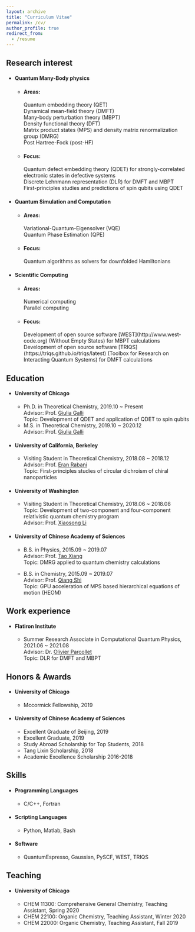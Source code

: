 ```yaml
---
layout: archive
title: "Curriculum Vitae"
permalink: /cv/
author_profile: true
redirect_from:
  - /resume
---
```


<!-- {% include base_path %}

[<span style="color:navy">[Download CV]</span>](http://sekwonlee.github.io/files/cv.pdf) -->

<h2> Research interest </h3> 

* <h4>Quantum Many-Body physics</h4>

  * <h4>Areas:</h4>
    Quantum embedding theory (QET) <br>
    Dynamical mean-field theory (DMFT) <br>
    Many-body perturbation theory (MBPT) <br>
    Density functional theory (DFT) <br>
    Matrix product states (MPS) and density matrix renormalization group (DMRG) <br>
    Post Hartree-Fock (post-HF)
    
  * <h4>Focus:</h4> 
    Quantum defect embedding theory (QDET) for strongly-correlated electronic states in defective systems <br>
    Discrete Lehnmann representation (DLR) for DMFT and MBPT <br>
    First-principles studies and predictions of spin qubits using QDET
    
* <h4>Quantum Simulation and Computation </h4>

  * <h4>Areas:</h4> 
    Variational-Quantum-Eigensolver (VQE) <br>
    Quantum Phase Estimation (QPE) <br>
    
  * <h4>Focus:</h4> 
    Quantum algorithms as solvers for downfolded Hamiltonians
    
* <h4>Scientific Computing</h4>

  * <h4>Areas:</h4> 
    Numerical computing <br>
    Parallel computing
  * <h4>Focus:</h4> 
    Development of open source software [WEST](http://www.west-code.org) (Without Empty States) for MBPT calculations <br>
    Development of open source software [TRIQS](https://triqs.github.io/triqs/latest) (Toolbox for Research on Interacting Quantum Systems) for DMFT calculations

<h2> Education </h3>

* <h4>University of Chicago</h4>

  * Ph.D. in Theoretical Chemistry, 2019.10 ~ Present <br>
  Advisor: Prof. [Giulia Galli](https://galligroup.uchicago.edu/People/galli.php) <br>
  Topic: Development of QDET and application of QDET to spin qubits
  * M.S. in Theoretical Chemistry, 2019.10 ~ 2020.12 <br>
  Advisor: Prof. [Giulia Galli](https://galligroup.uchicago.edu/People/galli.php) <br>
  
* <h4>University of California, Berkeley</h4> 

  * Visiting Student in Theoretical Chemistry,  2018.08 ~ 2018.12 <br>
  Advisor: Prof. [Eran Rabani](http://www.cchem.berkeley.edu/ergrp/#/eran) <br>
  Topic: First-principles studies of circular dichroism of chiral nanoparticles

* <h4>University of Washington</h4>

  * Visiting Student in Theoretical Chemistry,  2018.06 ~ 2018.08 <br>
  Topic: Development of two-component and four-component relativistic quantum chemistry program <br>
  Advisor: Prof. [Xiaosong Li](https://chem.washington.edu/people/xiaosong-li) 

* <h4>University of Chinese Academy of Sciences</h4>

  * B.S. in Physics, 2015.09 ~ 2019.07 <br>
  Advisor: Prof. [Tao Xiang](http://txiang.iphy.ac.cn) <br>
  Topic: DMRG applied to quantum chemistry calculations 

  * B.S. in Chemistry, 2015.09 ~ 2019.07 <br>
  Advisor: Prof. [Qiang Shi](https://www.researchgate.net/profile/Qiang-Shi-5) <br>
  Topic: GPU acceleration of MPS based hierarchical equations of motion (HEOM) 
   
<h2> Work experience </h3>

* <h4>Flatiron Institute</h4>

  * Summer Research Associate in Computational Quantum Physics,  2021.06 ~ 2021.08 <br>
  Advisor: Dr. [Olivier Parcollet](https://www.simonsfoundation.org/people/olivier-parcollet) <br>
  Topic: DLR for DMFT and MBPT

<h2> Honors & Awards </h3>

* <h4>University of Chicago</h4>

  * Mccormick Fellowship, 2019

* <h4>University of Chinese Academy of Sciences</h4>

  * Excellent Graduate of Beijing, 2019
  * Excellent Graduate, 2019
  * Study Abroad Scholarship for Top Students, 2018
  * Tang Lixin Scholarship, 2018
  * Academic Excellence Scholarship 2016-2018


<!-- * <h4>2021 Microsoft Research PhD Fellowship</h4>, 2021~2023 -->

<!-- Publications
======
  <ul>{% for post in site.publications reversed %}
    {% include archive-single-cv.html %}
  {% endfor %}</ul> -->

<h2> Skills </h3>

* <h4>Programming Languages</h4>

  * C/C++, Fortran

* <h4>Scripting Languages</h4>

  * Python, Matlab, Bash

* <h4>Software</h4>

  * QuantumEspresso, Gaussian, PySCF, WEST, TRIQS

<h2> Teaching </h3>

* <h4>University of Chicago</h4> 

  * CHEM 11300: Comprehensive General Chemistry, Teaching Assistant, Spring 2020
  * CHEM 22100: Organic Chemistry, Teaching Assistant, Winter 2020
  * CHEM 22000: Organic Chemistry, Teaching Assistant, Fall 2019
